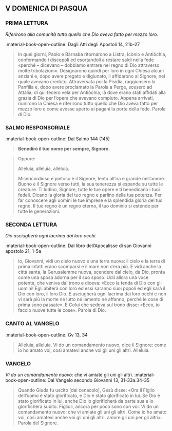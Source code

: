 ## V DOMENICA DI PASQUA
> 
### PRIMA LETTURA
*Riferirono alla comunità tutto quello che Dio aveva fatto per mezzo loro.*

:material-book-open-outline: Dagli Atti degli Apostoli
14, 21b-27

> In quei giorni, Paolo e Bàrnaba ritornarono a Listra, Icònio e Antiòchia, confermando i discepoli ed esortandoli a restare saldi nella fede «perché – dicevano – dobbiamo entrare nel regno di Dio attraverso molte tribolazioni». Designarono quindi per loro in ogni Chiesa alcuni anziani e, dopo avere pregato e digiunato, li affidarono al Signore, nel quale avevano creduto. Attraversata poi la Pisìdia, raggiunsero la Panfìlia e, dopo avere proclamato la Parola a Perge, scesero ad Attàlia; di qui fecero vela per Antiòchia, là dove erano stati affidati alla grazia di Dio per l’opera che avevano compiuto. Appena arrivati, riunirono la Chiesa e riferirono tutto quello che Dio aveva fatto per mezzo loro e come avesse aperto ai pagani la porta della fede. Parola di Dio.
> 
### SALMO RESPONSORIALE
:material-book-open-outline: Dal Salmo 144 (145)

>**Benedirò il tuo nome per sempre, Signore.**

> Oppure:
> 
> Alleluia, alleluia, alleluia.
> 
> Misericordioso e pietoso è il Signore,
> lento all’ira e grande nell’amore.
> Buono è il Signore verso tutti,
> la sua tenerezza si espande su tutte le creature.
> Ti lodino, Signore, tutte le tue opere
> e ti benedicano i tuoi fedeli.
> Dicano la gloria del tuo regno
> e parlino della tua potenza.
> Per far conoscere agli uomini le tue imprese
> e la splendida gloria del tuo regno.
> Il tuo regno è un regno eterno,
> il tuo dominio si estende per tutte le generazioni.
> 
### SECONDA LETTURA
*Dio asciugherà ogni lacrima dai loro occhi.*

:material-book-open-outline: Dal libro dell’Apocalisse di san Giovanni apostolo
21, 1-5a

> Io, Giovanni, vidi un cielo nuovo e una terra nuova: il cielo e la terra di prima infatti erano scomparsi e il mare non c’era più. E vidi anche la città santa, la Gerusalemme nuova, scendere dal cielo, da Dio, pronta come una sposa adorna per il suo sposo. Udii allora una voce potente, che veniva dal trono e diceva: «Ecco la tenda di Dio con gli uomini! Egli abiterà con loro ed essi saranno suoi popoli ed egli sarà il Dio con loro, il loro Dio. E asciugherà ogni lacrima dai loro occhi e non vi sarà più la morte né lutto né lamento né affanno, perché le cose di prima sono passate». E Colui che sedeva sul trono disse: «Ecco, io faccio nuove tutte le cose». Parola di Dio.
> 
### CANTO AL VANGELO
:material-book-open-outline: Gv 13, 34

> Alleluia, alleluia.
> Vi do un comandamento nuovo, dice il Signore:
> come io ho amato voi, così amatevi anche voi gli uni gli altri.
> Alleluia.
> 
### VANGELO
*Vi do un comandamento nuovo:*
che vi amiate gli uni gli altri.
:material-book-open-outline: 
Dal Vangelo secondo Giovanni
13, 31-33a.34-35
> 
> Quando Giuda fu uscito [dal cenacolo], Gesù disse: «Ora il Figlio dell’uomo è stato glorificato, e Dio è stato glorificato in lui. Se Dio è stato glorificato in lui, anche Dio lo glorificherà da parte sua e lo glorificherà subito. Figlioli, ancora per poco sono con voi. Vi do un comandamento nuovo: che vi amiate gli uni gli altri. Come io ho amato voi, così amatevi anche voi gli uni gli altri. amore gli uni per gli altri». Parola del Signore.